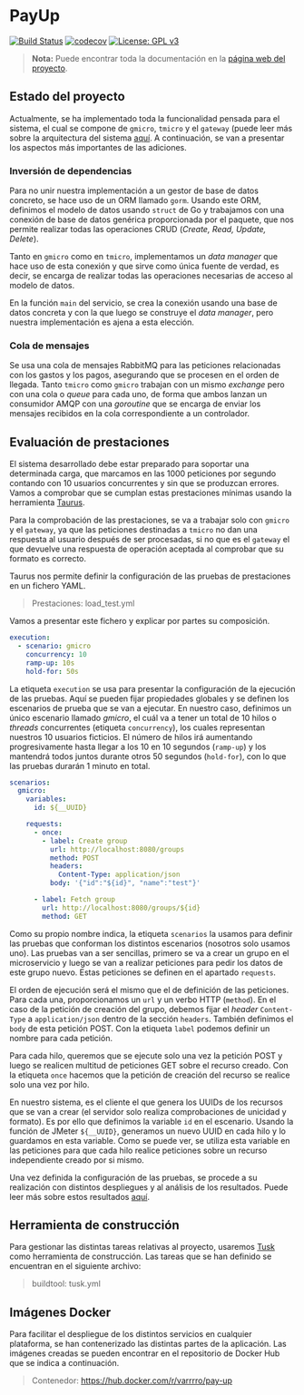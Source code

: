# PayUp

[![Build Status](https://travis-ci.com/Varrrro/pay-up.svg?branch=master)](https://travis-ci.com/Varrrro/pay-up)
[![codecov](https://codecov.io/gh/Varrrro/pay-up/branch/master/graph/badge.svg)](https://codecov.io/gh/Varrrro/pay-up)
[![License: GPL v3](https://img.shields.io/badge/License-GPLv3-blue.svg)](https://www.gnu.org/licenses/gpl-3.0)

> **Nota:** Puede encontrar toda la documentación en la [página web del proyecto](https://varrrro.github.io/pay-up/).

## Estado del proyecto

Actualmente, se ha implementado toda la funcionalidad pensada para el sistema, el cual se compone de `gmicro`, `tmicro` y el `gateway` (puede leer más sobre la arquitectura del sistema [aquí](https://varrrro.github.io/pay-up/2019/10/28/system-architecture.html). A continuación, se van a presentar los aspectos más importantes de las adiciones.

### Inversión de dependencias

Para no unir nuestra implementación a un gestor de base de datos concreto, se hace uso de un ORM llamado `gorm`. Usando este ORM, definimos el modelo de datos usando `struct` de Go y trabajamos con una conexión de base de datos genérica proporcionada por el paquete, que nos permite realizar todas las operaciones CRUD (_Create, Read, Update, Delete_).

Tanto en `gmicro` como en `tmicro`, implementamos un _data manager_ que hace uso de esta conexión y que sirve como única fuente de verdad, es decir, se encarga de realizar todas las operaciones necesarias de acceso al modelo de datos.

En la función `main` del servicio, se crea la conexión usando una base de datos concreta y con la que luego se construye el _data manager_, pero nuestra implementación es ajena a esta elección.

### Cola de mensajes

Se usa una cola de mensajes RabbitMQ para las peticiones relacionadas con los gastos y los pagos, asegurando que se procesen en el orden de llegada. Tanto `tmicro` como `gmicro` trabajan con un mismo _exchange_ pero con una cola o _queue_ para cada uno, de forma que ambos lanzan un consumidor AMQP con una _goroutine_ que se encarga de enviar los mensajes recibidos en la cola correspondiente a un controlador.

## Evaluación de prestaciones

El sistema desarrollado debe estar preparado para soportar una determinada carga, que marcamos en las 1000 peticiones por segundo contando con 10 usuarios concurrentes y sin que se produzcan errores. Vamos a comprobar que se cumplan estas prestaciones mínimas usando la herramienta [Taurus](https://gettaurus.org/).

Para la comprobación de las prestaciones, se va a trabajar solo con `gmicro` y el `gateway`, ya que las peticiones destinadas a `tmicro` no dan una respuesta al usuario después de ser procesadas, si no que es el `gateway` el que devuelve una respuesta de operación aceptada al comprobar que su formato es correcto.

Taurus nos permite definir la configuración de las pruebas de prestaciones en un fichero YAML.

> Prestaciones: load_test.yml

Vamos a presentar este fichero y explicar por partes su composición.

```yaml
execution:
  - scenario: gmicro
    concurrency: 10
    ramp-up: 10s
    hold-for: 50s
```
    
La etiqueta `execution` se usa para presentar la configuración de la ejecución de las pruebas. Aquí se pueden fijar propiedades globales y se definen los escenarios de prueba que se van a ejecutar. En nuestro caso, definimos un único escenario llamado _gmicro_, el cuál va a tener un total de 10 hilos o _threads_ concurrentes (etiqueta `concurrency`), los cuales representan nuestros 10 usuarios ficticios. El número de hilos irá aumentando progresivamente hasta llegar a los 10 en 10 segundos (`ramp-up`) y los mantendrá todos juntos durante otros 50 segundos (`hold-for`), con lo que las pruebas durarán 1 minuto en total.

```yaml
scenarios:
  gmicro:
    variables:
      id: ${__UUID}

    requests:
      - once:
        - label: Create group
          url: http://localhost:8080/groups
          method: POST
          headers:
            Content-Type: application/json
          body: '{"id":"${id}", "name":"test"}'

      - label: Fetch group
        url: http://localhost:8080/groups/${id}
        method: GET

```

Como su propio nombre indica, la etiqueta `scenarios` la usamos para definir las pruebas que conforman los distintos escenarios (nosotros solo usamos uno). Las pruebas van a ser sencillas, primero se va a crear un grupo en el microservicio y luego se van a realizar peticiones para pedir los datos de este grupo nuevo. Estas peticiones se definen en el apartado `requests`.

El orden de ejecución será el mismo que el de definición de las peticiones. Para cada una, proporcionamos un `url` y un verbo HTTP (`method`). En el caso de la petición de creación del grupo, debemos fijar el _header_ `Content-Type` a `application/json` dentro de la sección `headers`. También definimos el `body` de esta petición POST. Con la etiqueta `label` podemos definir un nombre para cada petición.

Para cada hilo, queremos que se ejecute solo una vez la petición POST y luego se realicen multitud de peticiones GET sobre el recurso creado. Con la etiqueta `once` hacemos que la petición de creación del recurso se realice solo una vez por hilo.

En nuestro sistema, es el cliente el que genera los UUIDs de los recursos que se van a crear (el servidor solo realiza comprobaciones de unicidad y formato). Es por ello que definimos la variable `id` en el escenario. Usando la función de JMeter `${__UUID}`, generamos un nuevo UUID en cada hilo y lo guardamos en esta variable. Como se puede ver, se utiliza esta variable en las peticiones para que cada hilo realice peticiones sobre un recurso independiente creado por si mismo.

Una vez definida la configuración de las pruebas, se procede a su realización con distintos despliegues y al análisis de los resultados. Puede leer más sobre estos resultados [aquí](https://varrrro.github.io/pay-up/2020/01/19/performance-testing.html).

## Herramienta de construcción

Para gestionar las distintas tareas relativas al proyecto, usaremos [Tusk](https://github.com/rliebz/tusk) como herramienta de construcción. Las tareas que se han definido se encuentran en el siguiente archivo:

> buildtool: tusk.yml

## Imágenes Docker

Para facilitar el despliegue de los distintos servicios en cualquier plataforma, se han contenerizado las distintas partes de la aplicación. Las imágenes creadas se pueden encontrar en el repositorio de Docker Hub que se indica a continuación.

> Contenedor: https://hub.docker.com/r/varrrro/pay-up
